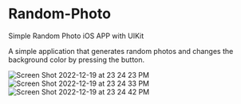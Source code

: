 # Random-Photo
Simple Random Photo iOS APP with UIKit

A simple application that generates random photos and changes the background color by pressing the button.


![Screen Shot 2022-12-19 at 23 24 23 PM](https://user-images.githubusercontent.com/60318526/208514621-1cf95a72-033d-4253-9731-54a4d982e7fa.png)
![Screen Shot 2022-12-19 at 23 24 33 PM](https://user-images.githubusercontent.com/60318526/208514629-87e6335f-82ae-4d19-af32-3ded7301c986.png)
![Screen Shot 2022-12-19 at 23 24 42 PM](https://user-images.githubusercontent.com/60318526/208514635-87068443-1651-4afa-8bad-2b83fc881d41.png)

